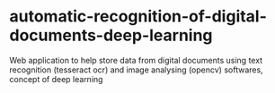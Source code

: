 # automatic-recognition-of-digital-documents-deep-learning
Web application to help store data from digital documents using text recognition (tesseract ocr) and image analysing (opencv) softwares, concept of deep learning
